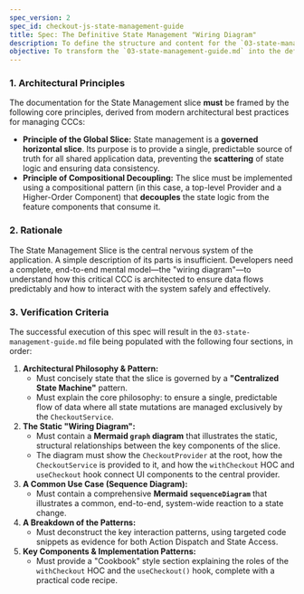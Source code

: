 ```yaml
---
spec_version: 2
spec_id: checkout-js-state-management-guide
title: Spec: The Definitive State Management "Wiring Diagram"
description: To define the structure and content for the `03-state-management-guide.md`, ensuring it serves as the definitive, end-to-end "wiring diagram" for this Cross-Cutting Concern.
objective: To transform the `03-state-management-guide.md` into the definitive "Single Source of Truth" for the State Management Cross-Cutting Concern (CCC), restructured as a formal "Wiring Diagram".
---
```


### 1. Architectural Principles

The documentation for the State Management slice **must** be framed by the following core principles, derived from modern architectural best practices for managing CCCs:

*   **Principle of the Global Slice:** State management is a **governed horizontal slice**. Its purpose is to provide a single, predictable source of truth for all shared application data, preventing the **scattering** of state logic and ensuring data consistency.
*   **Principle of Compositional Decoupling:** The slice must be implemented using a compositional pattern (in this case, a top-level Provider and a Higher-Order Component) that **decouples** the state logic from the feature components that consume it.

### 2. Rationale

The State Management Slice is the central nervous system of the application. A simple description of its parts is insufficient. Developers need a complete, end-to-end mental model—the "wiring diagram"—to understand how this critical CCC is architected to ensure data flows predictably and how to interact with the system safely and effectively.

### 3. Verification Criteria

The successful execution of this spec will result in the `03-state-management-guide.md` file being populated with the following four sections, in order:

1.  **Architectural Philosophy & Pattern:**
    *   Must concisely state that the slice is governed by a **"Centralized State Machine"** pattern.
    *   Must explain the core philosophy: to ensure a single, predictable flow of data where all state mutations are managed exclusively by the `CheckoutService`.
2.  **The Static "Wiring Diagram":**
    *   Must contain a **Mermaid `graph` diagram** that illustrates the static, structural relationships between the key components of the slice.
    *   The diagram must show the `CheckoutProvider` at the root, how the `CheckoutService` is provided to it, and how the `withCheckout` HOC and `useCheckout` hook connect UI components to the central provider.
3.  **A Common Use Case (Sequence Diagram):**
    *   Must contain a comprehensive **Mermaid `sequenceDiagram`** that illustrates a common, end-to-end, system-wide reaction to a state change.
4.  **A Breakdown of the Patterns:**
    *   Must deconstruct the key interaction patterns, using targeted code snippets as evidence for both Action Dispatch and State Access.
5.  **Key Components & Implementation Patterns:**
    *   Must provide a "Cookbook" style section explaining the roles of the `withCheckout` HOC and the `useCheckout()` hook, complete with a practical code recipe.
